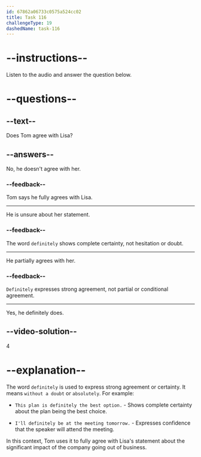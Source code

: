 ```yaml
---
id: 67862a06733c0575a524cc02
title: Task 116
challengeType: 19
dashedName: task-116
---
```


<!-- (Audio) Lisa: If they go out of business, it would change everything. Tom: It definitely would. -->

# --instructions--

Listen to the audio and answer the question below.

# --questions--

## --text--

Does Tom agree with Lisa?

## --answers--

No, he doesn't agree with her.

### --feedback--

Tom says he fully agrees with Lisa.

---

He is unsure about her statement.

### --feedback--

The word `definitely` shows complete certainty, not hesitation or doubt.

---

He partially agrees with her.

### --feedback--

`Definitely` expresses strong agreement, not partial or conditional agreement.

---

Yes, he definitely does.

## --video-solution--

4

# --explanation--

The word `definitely` is used to express strong agreement or certainty. It means `without a doubt` or `absolutely`. For example:

- `This plan is definitely the best option.` - Shows complete certainty about the plan being the best choice.

- `I'll definitely be at the meeting tomorrow.` - Expresses confidence that the speaker will attend the meeting.

In this context, Tom uses it to fully agree with Lisa's statement about the significant impact of the company going out of business.
